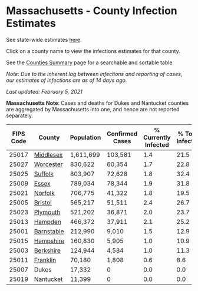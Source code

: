 # Massachusetts - County Infection Estimates

See state-wide estimates [here](/infections/us-ma).

Click on a county name to view the infections estimates for that county.

See the [Counties Summary](/infections/summary-counties) page for a searchable and sortable table.

*Note: Due to the inherent lag between infections and reporting of cases, our estimates of infections are as of 14 days ago.*

*Last updated: February 5, 2021*

**Massachusetts Note**: Cases and deaths for Dukes and Nantucket counties are aggregated by Massachusetts into one, and hence are not reported separately.

|   FIPS Code |                   County |   Population |   Confirmed Cases |   % Currently Infected |   % Total Infected |
|-------------|--------------------------|--------------|-------------------|------------------------|--------------------|
|       25017 |   [Middlesex](middlesex) |    1,611,699 |           103,581 |                    1.4 |               21.5 |
|       25027 |   [Worcester](worcester) |      830,622 |            60,354 |                    1.7 |               22.8 |
|       25025 |       [Suffolk](suffolk) |      803,907 |            72,628 |                    1.8 |               32.4 |
|       25009 |           [Essex](essex) |      789,034 |            78,344 |                    1.9 |               31.8 |
|       25021 |       [Norfolk](norfolk) |      706,775 |            41,322 |                    1.8 |               19.5 |
|       25005 |       [Bristol](bristol) |      565,217 |            51,511 |                    2.4 |               26.7 |
|       25023 |     [Plymouth](plymouth) |      521,202 |            36,871 |                    2.0 |               23.7 |
|       25013 |       [Hampden](hampden) |      466,372 |            37,911 |                    2.1 |               25.2 |
|       25001 | [Barnstable](barnstable) |      212,990 |             9,010 |                    1.5 |               12.9 |
|       25015 |   [Hampshire](hampshire) |      160,830 |             5,905 |                    1.0 |               10.9 |
|       25003 |   [Berkshire](berkshire) |      124,944 |             4,584 |                    1.0 |               11.3 |
|       25011 |     [Franklin](franklin) |       70,180 |             1,808 |                    0.6 |                8.6 |
|       25007 |                    Dukes |       17,332 |                 0 |                    0.0 |                0.0 |
|       25019 |                Nantucket |       11,399 |                 0 |                    0.0 |                0.0 |